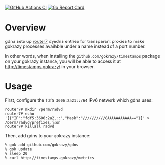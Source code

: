 [![GitHub Actions CI](https://github.com/gokrazy/gdns/actions/workflows/push.yml/badge.svg)](https://github.com/gokrazy/gdns/actions/workflows/push.yml)
[![Go Report Card](https://goreportcard.com/badge/github.com/gokrazy/gdns)](https://goreportcard.com/report/github.com/gokrazy/gdns)

# Overview

gdns sets up [router7](https://github.com/rtr7/router7) dyndns entries for
transparent proxies to make gokrazy processes available under a name instead of
a port number.

In other words, when installing the `github.com/gokrazy/timestamps` package on
your gokrazy instance, you will be able to access it at
http://timestamps.gokrazy/ in your browser.

# Usage

First, configure the `fdf5:3606:2a21::/64` IPv6 network which gdns uses:

```
router7# mkdir /perm/radvd
router7# echo '[{"IP":"fdf5:3606:2a21::","Mask":"//////////8AAAAAAAAAAA=="}]' > /perm/radvd/prefixes.json
router7# killall radvd
```

Then, add gdns to your gokrazy instance:

```
% gok add github.com/gokrazy/gdns
% gok update
% sleep 20
% curl http://timestamps.gokrazy/metrics
```
